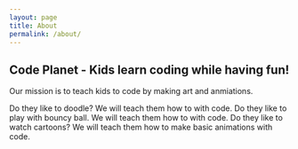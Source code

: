 ```yaml
---
layout: page
title: About 
permalink: /about/
---
```


## Code Planet - Kids learn coding while having fun!

Our mission is to teach kids to code by making art and anmiations. 

Do they like to doodle? We will teach them how to with code. 
Do they like to play with bouncy ball. We will teach them how to with code. 
Do they like to watch cartoons? We will teach them how to make basic animations with code. 
